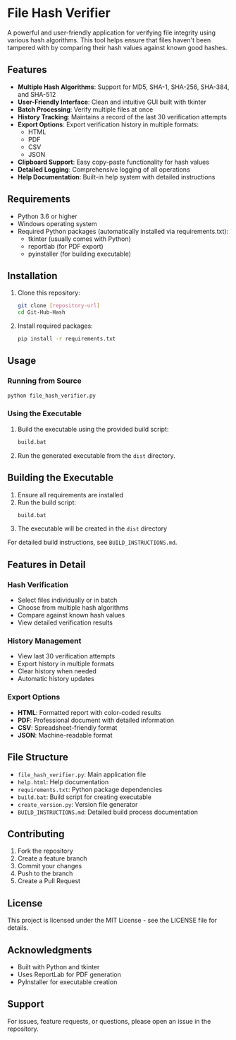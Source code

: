 # File Hash Verifier

A powerful and user-friendly application for verifying file integrity using various hash algorithms. This tool helps ensure that files haven't been tampered with by comparing their hash values against known good hashes.

## Features

- **Multiple Hash Algorithms**: Support for MD5, SHA-1, SHA-256, SHA-384, and SHA-512
- **User-Friendly Interface**: Clean and intuitive GUI built with tkinter
- **Batch Processing**: Verify multiple files at once
- **History Tracking**: Maintains a record of the last 30 verification attempts
- **Export Options**: Export verification history in multiple formats:
  - HTML
  - PDF
  - CSV
  - JSON
- **Clipboard Support**: Easy copy-paste functionality for hash values
- **Detailed Logging**: Comprehensive logging of all operations
- **Help Documentation**: Built-in help system with detailed instructions

## Requirements

- Python 3.6 or higher
- Windows operating system
- Required Python packages (automatically installed via requirements.txt):
  - tkinter (usually comes with Python)
  - reportlab (for PDF export)
  - pyinstaller (for building executable)

## Installation

1. Clone this repository:
   ```bash
   git clone [repository-url]
   cd Git-Hub-Hash
   ```

2. Install required packages:
   ```bash
   pip install -r requirements.txt
   ```

## Usage

### Running from Source

```bash
python file_hash_verifier.py
```

### Using the Executable

1. Build the executable using the provided build script:
   ```bash
   build.bat
   ```
2. Run the generated executable from the `dist` directory.

## Building the Executable

1. Ensure all requirements are installed
2. Run the build script:
   ```bash
   build.bat
   ```
3. The executable will be created in the `dist` directory

For detailed build instructions, see `BUILD_INSTRUCTIONS.md`.

## Features in Detail

### Hash Verification
- Select files individually or in batch
- Choose from multiple hash algorithms
- Compare against known hash values
- View detailed verification results

### History Management
- View last 30 verification attempts
- Export history in multiple formats
- Clear history when needed
- Automatic history updates

### Export Options
- **HTML**: Formatted report with color-coded results
- **PDF**: Professional document with detailed information
- **CSV**: Spreadsheet-friendly format
- **JSON**: Machine-readable format

## File Structure

- `file_hash_verifier.py`: Main application file
- `help.html`: Help documentation
- `requirements.txt`: Python package dependencies
- `build.bat`: Build script for creating executable
- `create_version.py`: Version file generator
- `BUILD_INSTRUCTIONS.md`: Detailed build process documentation

## Contributing

1. Fork the repository
2. Create a feature branch
3. Commit your changes
4. Push to the branch
5. Create a Pull Request

## License

This project is licensed under the MIT License - see the LICENSE file for details.

## Acknowledgments

- Built with Python and tkinter
- Uses ReportLab for PDF generation
- PyInstaller for executable creation

## Support

For issues, feature requests, or questions, please open an issue in the repository. 